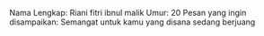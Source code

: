 Nama Lengkap: Riani fitri ibnul malik
Umur: 20
Pesan yang ingin disampaikan: Semangat untuk kamu yang disana sedang berjuang
